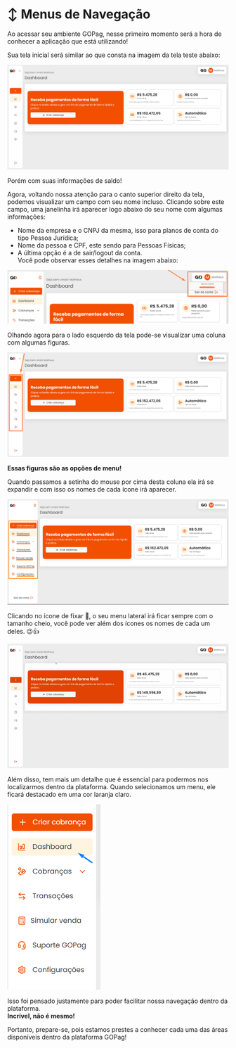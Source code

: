 # ↕️ Menus de Navegação

<p>Ao acessar seu ambiente GOPag, nesse primeiro momento será a hora de conhecer a aplicação que está utilizando!</p>

<p>Sua tela inicial será similar ao que consta na imagem da tela teste abaixo:</p>

![tela_inicial](../assets/prints/tela_inicial.png)

<p>Porém com suas informações de saldo!</p>

<p>Agora, voltando nossa atenção para o canto superior direito da tela, podemos visualizar um campo com seu nome incluso. Clicando sobre este campo, uma janelinha irá aparecer logo abaixo do seu nome com algumas informações:

- Nome da empresa e o CNPJ da mesma, isso para planos de conta do tipo Pessoa Jurídica;
- Nome da pessoa e CPF, este sendo para Pessoas Físicas; 
- A última opção é a de sair/logout da conta.<br>
Você pode observar esses detalhes na imagem abaixo:</p>

![tela_inicial_campo_nome](../assets/prints/tela_inicial_campo_nome.png)

<p>Olhando agora para o lado esquerdo da tela pode-se visualizar uma coluna com algumas figuras.</p> 

![tela_inicial_menus](../assets/prints/tela_inicial_menus.png)

<p><strong>Essas figuras são as opções de menu!</strong></p>

<p>Quando passamos a setinha do mouse por cima desta coluna ela irá se expandir e com isso os nomes de cada ícone irá aparecer.</p>

![tela_inicial_menus_ampliado](../assets/prints/tela_inicial_menus_ampliado.png)

<p>Clicando no ícone de fixar 📌, o seu menu lateral irá ficar sempre com o tamanho cheio, você pode ver além dos ícones os nomes de cada um deles. 😉👍</p>

![tela_inicial_menus_fixado](../assets/prints/tela_inicial_menus_fixado.gif)

<p>Além disso, tem mais um detalhe que é essencial para podermos nos localizarmos dentro da plataforma. Quando selecionamos um menu, ele ficará destacado em uma cor laranja claro.</p>

![tela_inicial_menus_coluna](../assets/prints/tela_inicial_menus_coluna.png)

<p>Isso foi pensado justamente para poder facilitar nossa navegação dentro da plataforma.<br>
<strong>Incrível, não é mesmo!</strong></p>

<p>Portanto, prepare-se, pois estamos prestes a conhecer cada uma das áreas disponíveis dentro da plataforma GOPag!</p>